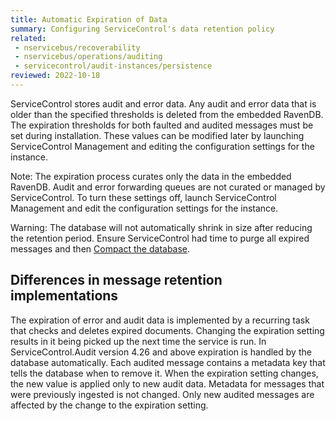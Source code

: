 ```yaml
---
title: Automatic Expiration of Data
summary: Configuring ServiceControl's data retention policy
related:
 - nservicebus/recoverability
 - nservicebus/operations/auditing
 - servicecontrol/audit-instances/persistence
reviewed: 2022-10-18
---
```


ServiceControl stores audit and error data. Any audit and error data that is older than the specified thresholds is deleted from the embedded RavenDB. The expiration thresholds for both faulted and audited messages must be set during installation. These values can be modified later by launching ServiceControl Management and editing the configuration settings for the instance.

Note: The expiration process curates only the data in the embedded RavenDB. Audit and error forwarding queues are not curated or managed by ServiceControl. To turn these settings off, launch ServiceControl Management and edit the configuration settings for the instance.

Warning: The database will not automatically shrink in size after reducing the retention period. Ensure ServiceControl had time to purge all expired messages and then [Compact the database](db-compaction.md).

## Differences in message retention implementations

The expiration of error and audit data is implemented by a recurring task that checks and deletes expired documents. Changing the expiration setting results in it being picked up the next time the service is run.
In ServiceControl.Audit version 4.26 and above expiration is handled by the database automatically. Each audited message contains a metadata key that tells the database when to remove it. When the expiration setting changes, the new value is applied only to new audit data. Metadata for messages that were previously ingested is not changed. Only new audited messages are affected by the change to the expiration setting.

